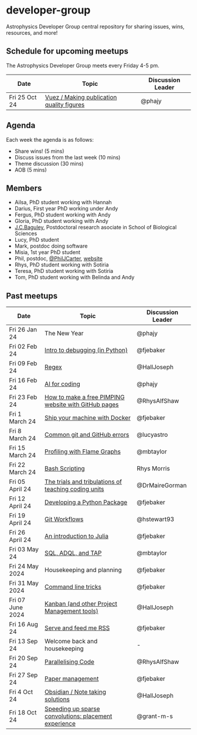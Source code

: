 # developer-group

Astrophysics Developer Group central repository for sharing issues, wins, resources, and more!

## Schedule for upcoming meetups

The Astrophysics Developer Group meets every Friday 4-5 pm.

| Date          | Topic                                                                                                         | Discussion Leader |
| ------------- | ------------------------------------------------------------------------------------------------------------- | ----------------- |
| Fri 25 Oct 24 | [Vuez / Making publication quality figures](https://github.com/astro-group-bristol/developer-group/issues/45) | @phajy            |

## Agenda

Each week the agenda is as follows:

- Share wins! (5 mins)
- Discuss issues from the last week (10 mins)
- Theme discussion (30 mins)
- AOB (5 mins)

## Members

- Ailsa, PhD student working with Hannah
- Darius, First year PhD working under Andy
- Fergus, PhD student working with Andy
- Gloria, PhD student working with Andy
- [J.C.Baguley](https://research-information.bris.ac.uk/en/persons/cale-baguley-2), Postdoctoral research asociate in School of Biological Sciences
- Lucy, PhD student
- Mark, postdoc doing software
- Misia, 1st year PhD student
- Phil, postdoc, [@PhilJCarter](https://github.com/PhilJCarter), [website](https://philipjcarter.com)
- Rhys, PhD student working with Sotiria
- Teresa, PhD student working with Sotiria
- Tom, PhD student working with Belinda and Andy

## Past meetups

| Date             | Topic                                                                                                                     | Discussion Leader |
| ---------------- | ------------------------------------------------------------------------------------------------------------------------- | ----------------- |
| Fri 26 Jan 24    | The New Year                                                                                                              | @phajy            |
| Fri 02 Feb 24    | [Intro to debugging (in Python)](https://github.com/astro-group-bristol/developer-group/issues/13)                        | @fjebaker         |
| Fri 09 Feb 24    | [Regex](https://github.com/astro-group-bristol/developer-group/issues/14)                                                 | @HallJoseph       |
| Fri 16 Feb 24    | [AI for coding](https://github.com/astro-group-bristol/developer-group/issues/16)                                         | @phajy            |
| Fri 23 Feb 24    | [How to make a free PIMPING website with GitHub pages](https://github.com/astro-group-bristol/developer-group/issues/12)  | @RhysAlfShaw      |
| Fri 1 March 24   | [Ship your machine with Docker](https://github.com/astro-group-bristol/developer-group/issues/18)                         | @fjebaker         |
| Fri 8 March 24   | [Common git and GitHub errors](https://github.com/astro-group-bristol/developer-group/issues/20)                          | @lucyastro        |
| Fri 15 March 24  | [Profiling with Flame Graphs](https://github.com/astro-group-bristol/developer-group/issues/19)                           | @mbtaylor         |
| Fri 22 March 24  | [Bash Scripting](https://github.com/astro-group-bristol/developer-group/issues/23)                                        | Rhys Morris       |
| Fri 05 April 24  | [The trials and tribulations of teaching coding units](https://github.com/astro-group-bristol/developer-group/issues/22)  | @DrMaireGorman    |
| Fri 12 April 24  | [Developing a Python Package](https://github.com/astro-group-bristol/developer-group/issues/24)                           | @fjebaker         |
| Fri 19 April 24  | [Git Workflows](https://github.com/astro-group-bristol/developer-group/issues/6)                                          | @hstewart93       |
| Fri 26 April 24  | [An introduction to Julia](https://github.com/astro-group-bristol/developer-group/issues/26)                              | @fjebaker         |
| Fri 03 May 24    | [SQL, ADQL, and TAP](https://github.com/astro-group-bristol/developer-group/issues/28)                                    | @mbtaylor         |
| Fri 24 May 2024  | Housekeeping and planning                                                                                                 | @fjebaker         |
| Fri 31 May 2024  | [Command line tricks](https://github.com/astro-group-bristol/developer-group/issues/43)                                   | @fjebaker         |
| Fri 07 June 2024 | [Kanban (and other Project Management tools)](https://github.com/astro-group-bristol/developer-group/issues/30)           | @HallJoseph       |
| Fri 16 Aug 24    | [Serve and feed me RSS](https://github.com/astro-group-bristol/developer-group/issues/15)                                 | @fjebaker         |
| Fri 13 Sep 24    | Welcome back and housekeeping                                                                                             | -                 |
| Fri 20 Sep 24    | [Parallelising Code](https://github.com/astro-group-bristol/developer-group/issues/17)                                    | @RhysAlfShaw      |
| Fri 27 Sep 24    | [Paper management](https://github.com/astro-group-bristol/developer-group/issues/62)                                      | @fjebaker         |
| Fri 4 Oct 24     | [Obsidian / Note taking solutions](https://github.com/astro-group-bristol/developer-group/issues/44)                      | @HallJoseph       |
| Fri 18 Oct 24    | [Speeding up sparse convolutions: placement experience](https://github.com/astro-group-bristol/developer-group/issues/65) | @grant-m-s        |
